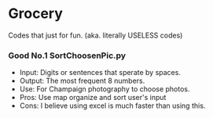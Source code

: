 # Grocery
Codes that just for fun. (aka. literally USELESS codes)

### Good No.1 SortChoosenPic.py
- Input: Digits or sentences that sperate by spaces.
- Output: The most frequent 8 numbers.
- Use: For Champaign photography to choose photos.
- Pros: Use map organize and sort user's input
- Cons: I believe using excel is much faster than using this.
